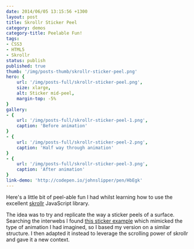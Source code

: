 ```yaml
---
date: 2014/06/05 13:15:56 +1300
layout: post
title: Skrollr Sticker Peel
category: demos
category-title: Peelable Fun!
tags:
- CSS3
- HTML5
- Skrollr
status: publish
published: true
thumb: '/img/posts-thumb/skrollr-sticker-peel.png'
hero: {
	url: '/img/posts-full/skrollr-sticker-peel.png',
	size: xlarge,
	alt: Sticker mid-peel,
	margin-top: -5%
}
gallery:
- {
	url: '/img/posts-full/skrollr-sticker-peel-1.png',
	caption: 'Before animation'
}
- {
	url: '/img/posts-full/skrollr-sticker-peel-2.png',
	caption: 'Half way through animation'
}
- {
	url: '/img/posts-full/skrollr-sticker-peel-3.png',
	caption: 'After animation'
}
link-demo: 'http://codepen.io/johnslipper/pen/HbEgk'
---
```


Here's a little bit of peel-able fun I had whilst learning how to use the excellent [skrollr](http://prinzhorn.github.io/skrollr/ "Skrollr JavaScript library") JavaScript library.

The idea was to try and replicate the way a sticker peels of a surface. Searching the interwebs I found [this sticker example](http://codepen.io/patrickkunka/pen/axEgL "CSS3 based peeling sticker CodePen demo") which mimicked the type of animation I had imagined, so I based my version on a similar structure. I then adapted it instead to leverage the scrolling power of skrollr and gave it a new context.